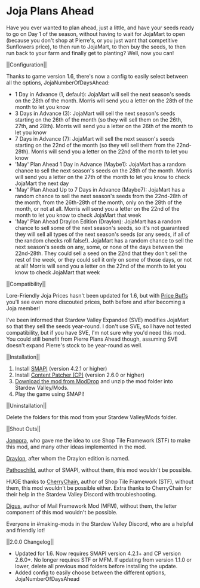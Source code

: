 # Joja Plans Ahead
Have you ever wanted to plan ahead, just a little, and have your seeds ready to go on Day 1 of the season, without having to wait for JojaMart to open (because you don't shop at Pierre's, or you just want that competitive Sunflowers price), to then run to JojaMart, to then buy the seeds, to then run back to your farm and finally get to planting? Well, now you can!


||Configuration||

Thanks to game version 1.6, there's now a config to easily select between all the options, JojaNumberOfDaysAhead:
* 1 Day in Advance (1, default): JojaMart will sell the next season's seeds on the 28th of the month. Morris will send you a letter on the 28th of the month to let you know
* 3 Days in Advance (3): JojaMart will sell the next season's seeds starting on the 26th of the month (so they will sell them on the 26th, 27th, and 28th). Morris will send you a letter on the 26th of the month to let you know
* 7 Days in Advance (7): JojaMart will sell the next season's seeds starting on the 22nd of the month (so they will sell them from the 22nd-28th). Morris will send you a letter on the 22nd of the month to let you know
* 'May' Plan Ahead 1 Day in Advance (Maybe1): JojaMart has a random chance to sell the next season's seeds on the 28th of the month. Morris will send you a letter on the 27th of the month to let you know to check JojaMart the next day
* 'May' Plan Ahead Up to 7 Days in Advance (Maybe7): JojaMart has a random chance to sell the next season's seeds from the 22nd-28th of the month, from the 26th-28th of the month, only on the 28th of the month, or not at all. Morris will send you a letter on the 22nd of the month to let you know to check JojaMart that week
* 'May' Plan Ahead Draylon Edition (Draylon): JojaMart has a random chance to sell some of the next season's seeds, so it's not guaranteed they will sell all types of the next season's seeds (or any seeds, if all of the random checks roll false!). JojaMart has a random chance to sell the next season's seeds on any, some, or none of the days between the 22nd-28th. They could sell a seed on the 22nd that they don't sell the rest of the week, or they could sell it only on some of those days, or not at all! Morris will send you a letter on the 22nd of the month to let you know to check JojaMart that week


||Compatibility||

Lore-Friendly Joja Prices hasn't been updated for 1.6, but with <a href="https://www.nexusmods.com/stardewvalley/mods/16209">Price Buffs</a> you'll see even more discouted prices, both before and after becoming a Joja member!

I've been informed that Stardew Valley Expanded (SVE) modifies JojaMart so that they sell the seeds year-round. I don't use SVE, so I have not tested compatibility, but if you have SVE, I'm not sure why you'd need this mod. You could still benefit from Pierre Plans Ahead though, assuming SVE doesn't expand Pierre's stock to be year-round as well.


||Installation||

1. Install <a href="https://smapi.io/">SMAPI</a> (version 4.2.1 or higher)
2. Install <a href="https://www.nexusmods.com/stardewvalley/mods/1915">Content Patcher (CP)</a> (version 2.6.0 or higher)
3. <a href="https://www.moddrop.com/stardew-valley/mods/1033080-joja-has-extra-stock">Download the mod from ModDrop</a> and unzip the mod folder into Stardew Valley/Mods.
4. Play the game using SMAPI!


||Uninstallation||

Delete the folders for this mod from your Stardew Valley/Mods folder.


||Shout Outs||

<a href="https://www.nexusmods.com/stardewvalley/users/88107803?tab=user+files">Jonqora</a>, who gave me the idea to use Shop Tile Framework (STF) to make this mod, and many other ideas implemented in the mod.

<a href="https://www.nexusmods.com/stardewvalley/users/8049772?tab=user+files">Draylon</a>, after whom the Draylon edition is named.

<a href="https://www.nexusmods.com/stardewvalley/users/1552317?tab=user+files">Pathoschild</a>, author of SMAPI, without them, this mod wouldn't be possible.

HUGE thanks to <a href="https://www.nexusmods.com/stardewvalley/users/3590100?tab=user+files">CherryChain</a>, author of Shop Tile Framework (STF), without them, this mod wouldn't be possible either. Extra thanks to CherryChain for their help in the Stardew Valley Discord with troubleshooting. 

<a href="https://www.nexusmods.com/stardewvalley/users/2186381?tab=user+files">Digus</a>, author of Mail Framework Mod (MFM), without them, the letter component of this mod wouldn't be possible.

Everyone in #making-mods in the Stardew Valley Discord, who are a helpful and friendly lot!

||2.0.0 Changelog||
* Updated for 1.6. Now requires SMAPI version 4.2.1+ and CP version 2.6.0+. No longer requires STF or MFM. If updating from version 1.1.0 or lower, delete all previous mod folders before installing the update.
* Added config to easily choose between the different options, JojaNumberOfDaysAhead